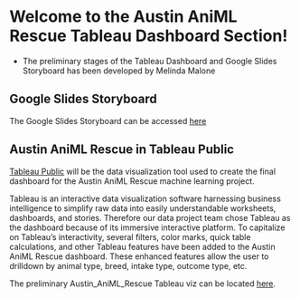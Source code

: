 # **Welcome to the Austin AniML Rescue Tableau Dashboard Section!**
- The preliminary stages of the Tableau Dashboard and Google Slides Storyboard has been developed by Melinda Malone

## Google Slides Storyboard
The Google Slides Storyboard can be accessed [here](https://docs.google.com/presentation/d/1I76xwzYE5ayG0caMRfxuqka7FQG8sYJ4AU3SiddDGRE/edit#slide=id.p)

## Austin AniML Rescue in Tableau Public
[Tableau Public](https://public.tableau.com/en-us/s/) will be the data visualization tool used to create the final dashboard for the Austin AniML Rescue machine learning project.

Tableau is an interactive data visualization software harnessing business intelligence to simplify raw data into easily understandable worksheets, dashboards, and stories. Therefore our data project team chose Tableau as the dashboard because of its immersive interactive platform.  To capitalize on Tableau’s interactivity, several filters, color marks, quick table calculations, and other Tableau features have been added to the Austin AniML Rescue dashboard. These enhanced features allow the user to drilldown by animal type, breed, intake type, outcome type, etc.

The preliminary Austin_AniML_Rescue Tableau viz can be located [here](https://public.tableau.com/app/profile/melinda.malone/viz/Austin_AniML_Rescue). 